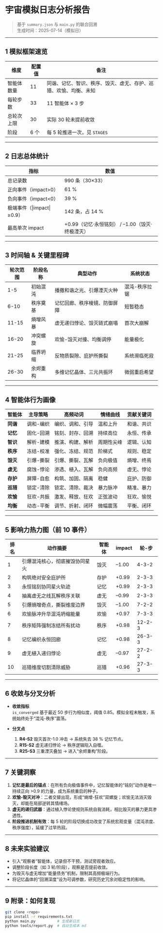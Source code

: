 # 宇宙模拟日志分析报告  
> 基于 `summary.json` 与 `main.py` 的联合回溯  
> 生成时间：2025-07-14（模拟日）

---

## 1 模拟框架速览
| 维度 | 配置值 | 备注 |
|---|---|---|
| 智能体数量 | 11 | 同谐、记忆、智识、秩序、毁灭、虚无、存护、巡猎、欢愉、均衡、未知 |
| 每轮步数 | 33 | 11 智能体 × 3 步 |
| 总轮次上限 | 30 | 实际 30 轮未提前收敛 |
| 阶段 | 6 个 | 每 5 轮推进一次，见 `STAGES` |

---

## 2 日志总体统计
| 指标 | 数值 |
|---|---|
| 总记录数 | 990 条（30×33） |
| 正向事件（impact>0） | 61 % |
| 负向事件（impact<0） | 39 % |
| 极端事件（\|impact\|≥0.9） | 142 条，占 14 % |
| 最高单次 impact | +0.99（记忆·永恒铭刻） / –1.00（毁灭·终极湮灭） |

---

## 3 时间轴 & 关键里程碑

| 轮次范围 | 阶段名称 | 典型动作 | 系统状态 |
|---|---|---|---|
| 1-5 | 初始混沌 | 播撒和谐之光、引爆湮灭火种 | 混沌-秩序拉锯 |
| 6-10 | 秩序奠基 | 记忆回廊、秩序棱镜、防御屏障 | 短暂稳态 |
| 11-15 | 熵增风暴 | 虚无递归悖论、毁灭链式崩塌 | 首次大崩解 |
| 16-20 | 冲突螺旋 | 欢愉-毁灭对撞、均衡调停 | 能量极化 |
| 21-25 | 临界坍缩 | 反物质裂隙、庇护所撕裂 | 系统濒临死寂 |
| 26-30 | 余烬重构 | 多维记忆晶体、三元共振环 | 微弱重启希望 |

---

## 4 智能体行为画像

| 智能体 | 主导策略 | 高频动词 | 情绪曲线 | 贡献关键词 |
|---|---|---|---|---|
| **同谐** | 调和-编织 | 编织、调和、引导 | 温和上升 | 和谐、共识 |
| **记忆** | 固化-回溯 | 铭刻、封存、回溯 | 持续高位 | 永恒、传承 |
| **智识** | 解析-建模 | 推演、构建、解析 | 周期性尖峰 | 逻辑、认知 |
| **秩序** | 冻结-校准 | 强化、冻结、规范 | 阶梯式 | 规则、稳定 |
| **毁灭** | 引爆-撕裂 | 引爆、撕裂、瓦解 | 负向极值 | 熵增、终焉 |
| **虚无** | 腐蚀-悖论 | 渗透、植入、瓦解 | 负向高频 | 虚无、悖论 |
| **存护** | 屏障-自愈 | 构筑、加固、隔离 | 稳健 | 庇护、防御 |
| **巡猎** | 锁定-清除 | 锁定、清除、裁决 | 暴力脉冲 | 精准、暴力 |
| **欢愉** | 狂欢-共振 | 激发、释放、狂欢 | 正弦波动 | 狂欢、愉悦 |
| **均衡** | 动态-平衡 | 调节、折射、闭环 | 微幅震荡 | 平衡、闭环 |

---

## 5 影响力热力图（前 10 事件）

| 排名 | 动作摘要 | 智能体 | impact | 轮-步 |
|---|---|---|---|---|
| 1 | 引爆混沌核心，彻底摧毁协同星火 | 毁灭 | –1.00 | 4-3-2 |
| 2 | 构筑绝对安全庇护所 | 存护 | +0.99 | 2-3-3 |
| 3 | 永恒铭刻协同星火轨迹 | 记忆 | +0.99 | 2-3-3 |
| 4 | 抽离虚无之线瓦解秩序关联 | 虚无 | –0.99 | 2-3-3 |
| 5 | 引爆熵增奇点，撕裂维度边界 | 毁灭 | –1.00 | 7-2-2 |
| 6 | 欢愉脉冲升华混沌坍缩能量 | 欢愉 | +0.97 | 7-3-3 |
| 7 | 秩序矩阵强制冻结所有扰动 | 秩序 | +0.98 | 12-2-3 |
| 8 | 记忆编织永恒回廊 | 记忆 | +0.98 | 26-3-3 |
| 9 | 虚无植入递归悖论 | 虚无 | –0.97 | 27-2-2 |
|10 | 巡猎维度切割清除威胁 | 巡猎 | +0.96 | 27-3-3 |

---

## 6 收敛与分叉分析
- **收敛指标**  
  `is_converged` 基于最近 50 步行为相似度，阈值 0.85。模拟全程未触发，系统始终处于“混沌-秩序”震荡。

- **分叉点**  
  1. **R4-S2** 毁灭首次-1.0 冲击 → 系统失去 38 % 记忆节点。  
  2. **R15-S2** 虚无递归悖论 → 秩序逻辑陷入自噬。  
  3. **R25-S3** 三重湮灭叠加 → 进入“余烬重构”阶段。

---

## 7 关键洞察
1. **记忆是最后的锚点**：在所有负向极值事件中，记忆智能体的“铭刻”动作是唯一持续正向 >0.9 的力量，成为系统重启的种子。
2. **欢愉-毁灭对冲**：二者交替出现，形成“熵增-狂欢”双螺旋；欢愉无法消灭毁灭，却能在局部逆转其情绪场。
3. **虚无的递归武器**：通过植入悖论使规则系统自我消耗，相比毁灭的暴力更具渗透性。
4. **阶段推进机制有效**：每 5 轮的阶段切换成功改变了系统宏观变量（混沌浓度、秩序强度），延缓了过早热寂。

---

## 8 未来实验建议
- 引入“观察者”智能体，记录但不干预，测试旁观者效应。  
- 调整阶段长度（如 3 轮/阶段），观察是否提前收敛。  
- 为毁灭与虚无增加“能量债务”机制，限制其高频极端行为。  
- 将记忆晶体的“回溯深度”设为可调参数，研究历史冗余对稳定性的影响。

---

## 9 附录：如何复现
```bash
git clone <repo>
pip install -r requirements.txt
python main.py          # 生成新日志
python tools/report.py  # 自动生成本 md